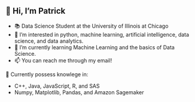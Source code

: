 ## 👋 Hi, I’m Patrick
- 📚 Data Science Student at the University of Illinois at Chicago
- 👀 I’m interested in python, machine learning, artificial intelligence, data science, and data analytics.
- 🌱 I’m currently learning Machine Learning and the basics of Data Science.
- 📫 You can reach me through my email!

🧠 Currently possess knowlege in:
- C++, Java, JavaScript, R, and SAS
- Numpy, Matplotlib, Pandas, and Amazon Sagemaker

<!---
patvong224/patvong224 is a ✨ special ✨ repository because its `README.md` (this file) appears on your GitHub profile.
You can click the Preview link to take a look at your changes.
--->
